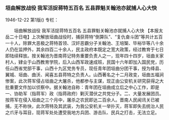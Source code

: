 ### 垣曲解放战役  我军活捉蒋特五百名  五县罪魁关翰池亦就捕人心大快

1946-12-22
第1版()
专栏：

　　垣曲解放战役
    我军活捉蒋特五百名
    五县罪魁关翰池亦就捕人心大快
    【本报太岳二十日电】上次解放垣曲战役时，捕获蒋特“倒算队”、“复仇奋斗团”等共计五百一十人，除罪大恶极之蒋特首领、汉奸恶霸分子关翰池、王培榘、毕裕华等八十余人仍在监押外，其余四百二十余人，民主政府本既定之宽大政策，经过教育于七日即陆续释放。按关翰池为晋南蒋记特务重要负责人之一，现年四十四岁，垣曲关家村人，肄业于山西教育学院，后入山西军政速成班，民国十六年即加入国民党，历任山西省党部干事，山西十九区党务专员，现任青年团垣曲分团干事，授为绛县、翼城、垣曲、曲沃、闻喜五县蒋特之负责人。山西著名之十二月政变，垣曲五福涧惨案，此次蒋军侵占垣曲之大屠杀，他都参与主谋，现正由公安机关研究获得之大批重要文件加以侦察中。据关翰池自称：青年团在垣曲成立后之中心工作，即是一、协助军（指蒋军）政（指蒋政府）剿灭潜伏之共党分子。二、大量发展团员。按蒋军在侵入垣曲之三个月中，屠杀之农民即达二百余人。晋南人民闻讯关已被捕，无不称快，此次蒋特及其武装，为我公安机关一举扑灭，蒋军即失去统治人民之爪牙与耳目，现蒋军处处遭受我地方兵团、游击队、民兵之打击，无法立足。
